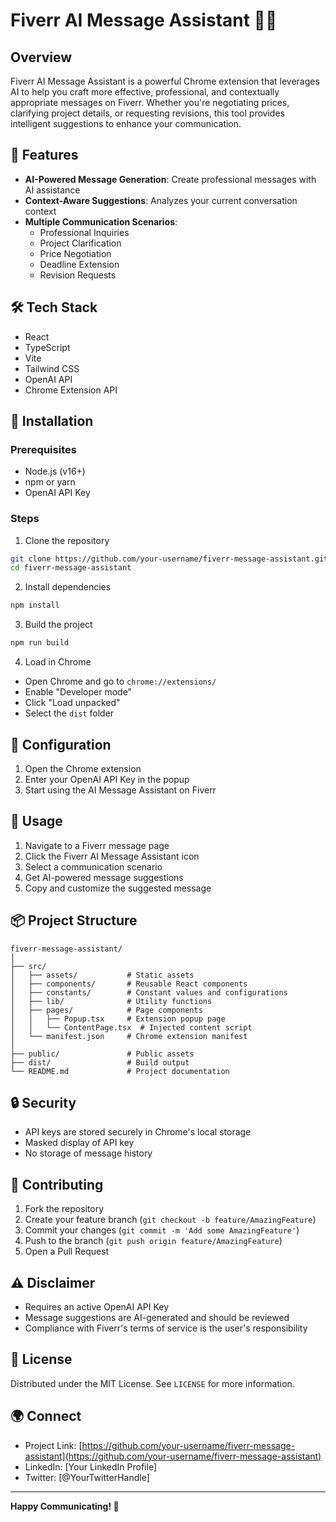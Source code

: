 # Fiverr AI Message Assistant 🤖💬

## Overview

Fiverr AI Message Assistant is a powerful Chrome extension that leverages AI to help you craft more effective, professional, and contextually appropriate messages on Fiverr. Whether you're negotiating prices, clarifying project details, or requesting revisions, this tool provides intelligent suggestions to enhance your communication.

## 🌟 Features

- **AI-Powered Message Generation**: Create professional messages with AI assistance
- **Context-Aware Suggestions**: Analyzes your current conversation context
- **Multiple Communication Scenarios**:
  - Professional Inquiries
  - Project Clarification
  - Price Negotiation
  - Deadline Extension
  - Revision Requests

## 🛠 Tech Stack

- React
- TypeScript
- Vite
- Tailwind CSS
- OpenAI API
- Chrome Extension API

## 🚀 Installation

### Prerequisites

- Node.js (v16+)
- npm or yarn
- OpenAI API Key

### Steps

1. Clone the repository
```bash
git clone https://github.com/your-username/fiverr-message-assistant.git
cd fiverr-message-assistant
```

2. Install dependencies
```bash
npm install
```

3. Build the project
```bash
npm run build
```

4. Load in Chrome
- Open Chrome and go to `chrome://extensions/`
- Enable "Developer mode"
- Click "Load unpacked"
- Select the `dist` folder

## 🔧 Configuration

1. Open the Chrome extension
2. Enter your OpenAI API Key in the popup
3. Start using the AI Message Assistant on Fiverr

## 🌈 Usage

1. Navigate to a Fiverr message page
2. Click the Fiverr AI Message Assistant icon
3. Select a communication scenario
4. Get AI-powered message suggestions
5. Copy and customize the suggested message

## 📦 Project Structure

```
fiverr-message-assistant/
│
├── src/
│   ├── assets/           # Static assets
│   ├── components/       # Reusable React components
│   ├── constants/        # Constant values and configurations
│   ├── lib/              # Utility functions
│   ├── pages/            # Page components
│   │   ├── Popup.tsx     # Extension popup page
│   │   └── ContentPage.tsx  # Injected content script
│   └── manifest.json     # Chrome extension manifest
│
├── public/               # Public assets
├── dist/                 # Build output
└── README.md             # Project documentation
```

## 🔒 Security

- API keys are stored securely in Chrome's local storage
- Masked display of API key
- No storage of message history

## 🤝 Contributing

1. Fork the repository
2. Create your feature branch (`git checkout -b feature/AmazingFeature`)
3. Commit your changes (`git commit -m 'Add some AmazingFeature'`)
4. Push to the branch (`git push origin feature/AmazingFeature`)
5. Open a Pull Request

## ⚠️ Disclaimer

- Requires an active OpenAI API Key
- Message suggestions are AI-generated and should be reviewed
- Compliance with Fiverr's terms of service is the user's responsibility

## 📄 License

Distributed under the MIT License. See `LICENSE` for more information.

## 🌍 Connect

- Project Link: [https://github.com/your-username/fiverr-message-assistant](https://github.com/your-username/fiverr-message-assistant)
- LinkedIn: [Your LinkedIn Profile]
- Twitter: [@YourTwitterHandle]

---

**Happy Communicating! 🚀**
